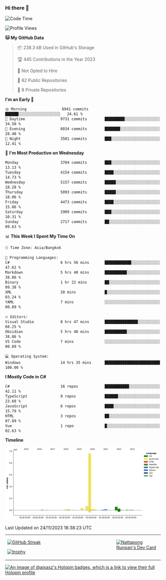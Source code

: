 ### Hi there 👋

<!--START_SECTION:waka-->
![Code Time](http://img.shields.io/badge/Code%20Time-1%2C261%20hrs%2057%20mins-blue)

![Profile Views](http://img.shields.io/badge/Profile%20Views-0-blue)

**🐱 My GitHub Data** 

> 📦 238.3 kB Used in GitHub's Storage 
 > 
> 🏆 445 Contributions in the Year 2023
 > 
> 🚫 Not Opted to Hire
 > 
> 📜 82 Public Repositories 
 > 
> 🔑 8 Private Repositories 
 > 
**I'm an Early 🐤** 

```text
🌞 Morning                6941 commits        ██████░░░░░░░░░░░░░░░░░░░   24.61 % 
🌆 Daytime                9731 commits        █████████░░░░░░░░░░░░░░░░   34.50 % 
🌃 Evening                8034 commits        ███████░░░░░░░░░░░░░░░░░░   28.48 % 
🌙 Night                  3501 commits        ███░░░░░░░░░░░░░░░░░░░░░░   12.41 % 
```
📅 **I'm Most Productive on Wednesday** 

```text
Monday                   3704 commits        ███░░░░░░░░░░░░░░░░░░░░░░   13.13 % 
Tuesday                  4154 commits        ████░░░░░░░░░░░░░░░░░░░░░   14.73 % 
Wednesday                5157 commits        █████░░░░░░░░░░░░░░░░░░░░   18.28 % 
Thursday                 5093 commits        █████░░░░░░░░░░░░░░░░░░░░   18.06 % 
Friday                   4473 commits        ████░░░░░░░░░░░░░░░░░░░░░   15.86 % 
Saturday                 2909 commits        ███░░░░░░░░░░░░░░░░░░░░░░   10.31 % 
Sunday                   2717 commits        ██░░░░░░░░░░░░░░░░░░░░░░░   09.63 % 
```


📊 **This Week I Spent My Time On** 

```text
🕑︎ Time Zone: Asia/Bangkok

💬 Programming Languages: 
C#                       6 hrs 56 mins       ████████████░░░░░░░░░░░░░   47.62 % 
Markdown                 5 hrs 40 mins       ██████████░░░░░░░░░░░░░░░   38.86 % 
Binary                   1 hr 22 mins        ██░░░░░░░░░░░░░░░░░░░░░░░   09.38 % 
XML                      28 mins             █░░░░░░░░░░░░░░░░░░░░░░░░   03.24 % 
YAML                     7 mins              ░░░░░░░░░░░░░░░░░░░░░░░░░   00.89 % 

🔥 Editors: 
Visual Studio            8 hrs 47 mins       ███████████████░░░░░░░░░░   60.25 % 
Obsidian                 5 hrs 40 mins       ██████████░░░░░░░░░░░░░░░   38.86 % 
VS Code                  7 mins              ░░░░░░░░░░░░░░░░░░░░░░░░░   00.89 % 

💻 Operating System: 
Windows                  14 hrs 35 mins      █████████████████████████   100.00 % 
```

**I Mostly Code in C#** 

```text
C#                       16 repos            ███████████░░░░░░░░░░░░░░   42.11 % 
TypeScript               9 repos             ██████░░░░░░░░░░░░░░░░░░░   23.68 % 
JavaScript               6 repos             ████░░░░░░░░░░░░░░░░░░░░░   15.79 % 
HTML                     3 repos             ██░░░░░░░░░░░░░░░░░░░░░░░   07.89 % 
Vue                      1 repo              █░░░░░░░░░░░░░░░░░░░░░░░░   02.63 % 
```



**Timeline**

![Lines of Code chart](https://raw.githubusercontent.com/aixasz/aixasz/main/assets/bar_graph.png)


 Last Updated on 24/11/2023 18:38:23 UTC
<!--END_SECTION:waka-->

<table>
<tr>
<td width="70%" valign="top">
 
 [![GitHub Streak](http://github-readme-streak-stats.herokuapp.com?user=aixasz&theme=github-dark&hide_border=true&date_format=%5BY%20%5DM%20j)](https://git.io/streak-stats)

 [![trophy](https://github-profile-trophy.vercel.app/?username=aixasz&theme=onedark)](https://github.com/ryo-ma/github-profile-trophy)
 </td>
<td width="30%" valign="top">
 
<a href="https://app.daily.dev/aixasz"><img src="https://api.daily.dev/devcards/403207936e6547c9a85ea449e9f3abe8.png?r=re8" alt="Nattapong Nunpan's Dev Card"/></a>

 </td>
</tr>
</table>

[![An image of @aixasz's Holopin badges, which is a link to view their full Holopin profile](https://holopin.me/aixasz)](https://holopin.io/@aixasz)
 
